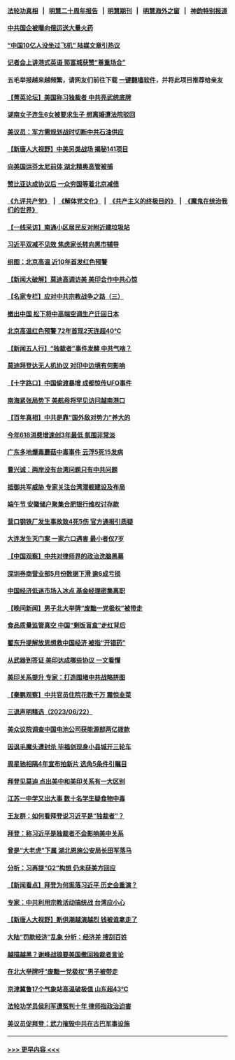 #### [法轮功真相](https://github.com/gfw-breaker/truth/blob/master/README.md?t=0) &nbsp;&nbsp;|&nbsp;&nbsp; [明慧二十周年报告](https://github.com/gfw-breaker/mh-reports/blob/master/README.md?t=0) &nbsp;&nbsp;|&nbsp;&nbsp;[明慧期刊](https://github.com/gfw-breaker/mh-qikan) &nbsp;&nbsp;|&nbsp;&nbsp; [明慧海外之窗](https://github.com/gfw-breaker/mh-news/blob/master/README.md?t=0) &nbsp;&nbsp;|&nbsp;&nbsp; [神韵特别报道](https://github.com/gfw-breaker/mh-news/blob/master/shenyun.md?t=0)
#### [中共国企被曝向俄运送大量火药](../pages/nsc413/n14021756.md?t=06240943) 
#### [“中国10亿人没坐过飞机” 陆媒文章引热议](../pages/nsc413/n14021755.md?t=06240943) 
#### [记者会上讲港式英语 郭富城获赞“尊重场合”](../pages/nsc413/n14021703.md?t=06240943) 
#### 五毛举报越来越频繁，请网友们前往下载 [一键翻墙软件](https://github.com/gfw-breaker/ssr-accounts)，并将此项目推荐给亲友
#### [【菁英论坛】美国称习独裁者 中共亮武统底牌](../pages/nsc413/n14021749.md?t=06240943) 
#### [湖南女子连生6女被要求生子 想离婚遭法院驳回](../pages/nsc413/n14021718.md?t=06240943) 
#### [美议员：军方需规划战时切断中共石油供应](../pages/nsc413/n14021633.md?t=06240943) 
#### [【新唐人大视野】中美另类战场 揭秘141项目](../pages/nsc413/n14021701.md?t=06240943) 
#### [向美国运芬太尼前体 湖北精奥高管被捕](../pages/nsc413/n14021709.md?t=06240943) 
#### [赞比亚达成协议后 一众穷国等着北京减债](../pages/nsc413/n14021694.md?t=06240943) 
#### [《九评共产党》](https://github.com/begood0513/9ping.md/blob/master/README.md) &nbsp;|&nbsp; [《解体党文化》](../../../../jtdwh.md/blob/master/README.md)  &nbsp;|&nbsp; [《共产主义的终极目的》](../../../../gczydzjmd.md/blob/master/README.md) &nbsp;|&nbsp; [《魔鬼在统治我们的世界》](../../../../mgztzwmdsj.md/blob/master/README.md) 
#### [【一线采访】南通小区居民反对附近建垃圾站](../pages/nsc413/n14021690.md?t=06240943) 
#### [习近平双减不见效 焦虑家长转向黑市辅导](../pages/nsc413/n14021686.md?t=06240943) 
#### [组图：北京高温 近10年首发红色预警](../pages/nsc413/n14021651.md?t=06240943) 
#### [【新闻大破解】莫迪高调访美 美印合作中共心惊](../pages/nsc413/n14021595.md?t=06240943) 
#### [【名家专栏】应对中共宗教战争之路（三）](../pages/nsc413/n14010377.md?t=06240943) 
#### [撤出中国 松下将中高端空调生产迁回日本](../pages/nsc413/n14021669.md?t=06240943) 
#### [北京高温红色预警 72年首现2天连超40℃](../pages/nsc413/n14021465.md?t=06240943) 
#### [【新闻五人行】“独裁者”事件发酵 中共气啥？](../pages/nsc413/n14021626.md?t=06240943) 
#### [莫迪拜登达无人机协议 对印中边境有何影响](../pages/nsc413/n14021618.md?t=06240943) 
#### [【十字路口】中国偷渡暴增 成都惊传UFO事件](../pages/nsc413/n14021574.md?t=06240943) 
#### [南海紧张局势下 美航母将罕见访问越南港口](../pages/nsc413/n14021533.md?t=06240943) 
#### [【百年真相】中共是靠“国外敌对势力”养大的](../pages/nsc413/n14020989.md?t=06240943) 
#### [今年618消费增速创3年最低 氛围非常淡](../pages/nsc413/n14021499.md?t=06240943) 
#### [广东多地爆毒蘑菇中毒事件 云浮5死15发病](../pages/nsc413/n14021476.md?t=06240943) 
#### [曹兴诚：两岸没有台湾问题只有中共问题](../pages/nsc413/n14021446.md?t=06240943) 
#### [抵御共军威胁 专家关注台湾潜舰建设及布局](../pages/nsc413/n14019610.md?t=06240943) 
#### [端午节 安徽储户聚集合肥银行维权讨存款](../pages/nsc413/n14021481.md?t=06240943) 
#### [营口钢铁厂发生事故致4死5伤 官方通报引质疑](../pages/nsc413/n14021434.md?t=06240943) 
#### [大连发生灭门案 一家六口遇害 最小者仅7岁](../pages/nsc413/n14021459.md?t=06240943) 
#### [【中国观察】中共对律师界的政治洗脑黑幕](../pages/nsc413/n14021404.md?t=06240943) 
#### [深圳券商营业部5月份数据下滑 逾6成亏损](../pages/nsc413/n14021442.md?t=06240943) 
#### [中国经济低迷市场入冰点 基金经理密集离职](../pages/nsc413/n14021435.md?t=06240943) 
#### [【晚间新闻】男子北大举牌“废黜一党极权”被带走](../pages/nsc413/n14021427.md?t=06240943) 
#### [食品质量监管真空 中国“剩饭盲盒”走红背后](../pages/nsc413/n14021351.md?t=06240943) 
#### [翟东升提解放思想救中国经济 被指“开错药”](../pages/nsc413/n14021213.md?t=06240943) 
#### [从武器到签证 美印达成哪些协议 一文看懂](../pages/nsc413/n14021258.md?t=06240943) 
#### [美印关系提升 专家：打造围堵中共战略拼图](../pages/nsc413/n14021087.md?t=06240943) 
#### [【秦鹏观察】中共官员住院花数千万 震惊韭菜](../pages/nsc413/n14021166.md?t=06240943) 
#### [三退声明精选（2023/06/22）](../pages/nsc413/n14021262.md?t=06240943) 
#### [美众议院调查中国电池公司获能源部两亿拨款](../pages/nsc413/n14021059.md?t=06240943) 
#### [因讽毛魔头遭封杀 毕福剑现身小县城开三轮车](../pages/nsc413/n14021138.md?t=06240943) 
#### [周星驰相隔4年宣布拍新片 选角5条件引瞩目](../pages/nsc413/n14021108.md?t=06240943) 
#### [拜登见莫迪 点出美中和美印关系有一大区别](../pages/nsc413/n14021178.md?t=06240943) 
#### [江苏一中学又出大事 数十名学生疑食物中毒](../pages/nsc413/n14021168.md?t=06240943) 
#### [王友群：如何看拜登说习近平是“独裁者”？](../pages/nsc413/n14021118.md?t=06240943) 
#### [拜登：称习近平是独裁者不会影响美中关系](../pages/nsc413/n14021126.md?t=06240943) 
#### [曾是“大老虎”下属 湖北恩施公安局长田军落马](../pages/nsc413/n14021113.md?t=06240943) 
#### [分析：习再提“G2”构想 仍未获美方回应](../pages/nsc413/n14021060.md?t=06240943) 
#### [【新闻看点】拜登为何奚落习近平 历史会重演？](../pages/nsc413/n14020978.md?t=06240943) 
#### [专家：中共利用宗教活动搞统战 台湾应小心](../pages/nsc413/n14020828.md?t=06240943) 
#### [【新唐人大视野】断供潮越演越烈 钱被谁拿走了](../pages/nsc413/n14021057.md?t=06240943) 
#### [大陆“罚款经济”乱象 分析：经济差 搜刮百姓](../pages/nsc413/n14021061.md?t=06240943) 
#### [越描越黑？谢峰战狼要美国撤回独裁者言论](../pages/nsc413/n14021054.md?t=06240943) 
#### [在北大举牌吁“废黜一党极权”男子被带走](../pages/nsc413/n14020974.md?t=06240943) 
#### [京津冀鲁17个气象站高温破极值 山东超43℃](../pages/nsc413/n14020982.md?t=06240943) 
#### [法轮功学员侯利军遭冤判十年 律师指政治迫害](../pages/nsc413/n14020465.md?t=06240943) 
#### [美议员促拜登：武力摧毁中共在古巴军事设施](../pages/nsc413/n14021024.md?t=06240943) 

----
#### [ >>> 更早内容 <<< ](../indexes/nsc413-earlier.md)
